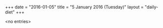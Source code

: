 +++
date = "2016-01-05"
title = "5 January 2016 (Tuesday)"
layout = "daily-diet"
+++

\<no entries\>